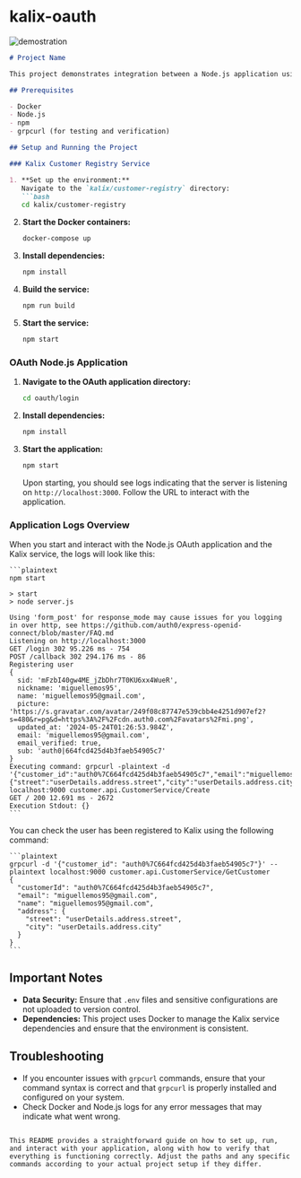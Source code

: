 # kalix-oauth

![demostration](https://github.com/miguelemosreverte/kalix-oauth/assets/9152392/f85653ad-cd9b-426f-9e89-ea56dfd7e16a)

```markdown
# Project Name

This project demonstrates integration between a Node.js application using OAuth for authentication and a Kalix service managing customer records.

## Prerequisites

- Docker
- Node.js
- npm
- grpcurl (for testing and verification)

## Setup and Running the Project

### Kalix Customer Registry Service

1. **Set up the environment:**
   Navigate to the `kalix/customer-registry` directory:
   ```bash
   cd kalix/customer-registry
   ```

2. **Start the Docker containers:**
   ```bash
   docker-compose up
   ```

3. **Install dependencies:**
   ```bash
   npm install
   ```

4. **Build the service:**
   ```bash
   npm run build
   ```

5. **Start the service:**
   ```bash
   npm start
   ```

### OAuth Node.js Application

1. **Navigate to the OAuth application directory:**
   ```bash
   cd oauth/login
   ```

2. **Install dependencies:**
   ```bash
   npm install
   ```

3. **Start the application:**
   ```bash
   npm start
   ```

   Upon starting, you should see logs indicating that the server is listening on `http://localhost:3000`. Follow the URL to interact with the application.


### Application Logs Overview

When you start and interact with the Node.js OAuth application and the Kalix service, the logs will look like this:

    ```plaintext
    npm start

    > start
    > node server.js

    Using 'form_post' for response_mode may cause issues for you logging in over http, see https://github.com/auth0/express-openid-connect/blob/master/FAQ.md
    Listening on http://localhost:3000
    GET /login 302 95.226 ms - 754
    POST /callback 302 294.176 ms - 86
    Registering user
    {
      sid: 'mFzbI40gw4ME_jZbDhr7T0KU6xx4WueR',
      nickname: 'miguellemos95',
      name: 'miguellemos95@gmail.com',
      picture: 'https://s.gravatar.com/avatar/249f08c87747e539cbb4e4251d907ef2?s=480&r=pg&d=https%3A%2F%2Fcdn.auth0.com%2Favatars%2Fmi.png',
      updated_at: '2024-05-24T01:26:53.984Z',
      email: 'miguellemos95@gmail.com',
      email_verified: true,
      sub: 'auth0|664fcd425d4b3faeb54905c7'
    }
    Executing command: grpcurl -plaintext -d '{"customer_id":"auth0%7C664fcd425d4b3faeb54905c7","email":"miguellemos95@gmail.com","name":"miguellemos95@gmail.com","address":{"street":"userDetails.address.street","city":"userDetails.address.city"}}' localhost:9000 customer.api.CustomerService/Create
    GET / 200 12.691 ms - 2672
    Execution Stdout: {}
    ```

   You can check the user has been registered to Kalix using the following command:

    ```plaintext
    grpcurl -d '{"customer_id": "auth0%7C664fcd425d4b3faeb54905c7"}' --plaintext localhost:9000 customer.api.CustomerService/GetCustomer
    {
      "customerId": "auth0%7C664fcd425d4b3faeb54905c7",
      "email": "miguellemos95@gmail.com",
      "name": "miguellemos95@gmail.com",
      "address": {
        "street": "userDetails.address.street",
        "city": "userDetails.address.city"
      }
    }
    ```

## Important Notes

- **Data Security:** Ensure that `.env` files and sensitive configurations are not uploaded to version control.
- **Dependencies:** This project uses Docker to manage the Kalix service dependencies and ensure that the environment is consistent.

## Troubleshooting

- If you encounter issues with `grpcurl` commands, ensure that your command syntax is correct and that `grpcurl` is properly installed and configured on your system.
- Check Docker and Node.js logs for any error messages that may indicate what went wrong.

```

This README provides a straightforward guide on how to set up, run, and interact with your application, along with how to verify that everything is functioning correctly. Adjust the paths and any specific commands according to your actual project setup if they differ.